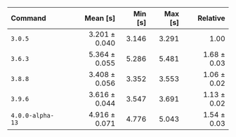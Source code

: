 | Command | Mean [s] | Min [s] | Max [s] | Relative |
|:---|---:|---:|---:|---:|
| `3.0.5` | 3.201 ± 0.040 | 3.146 | 3.291 | 1.00 |
| `3.6.3` | 5.364 ± 0.055 | 5.286 | 5.481 | 1.68 ± 0.03 |
| `3.8.8` | 3.408 ± 0.056 | 3.352 | 3.553 | 1.06 ± 0.02 |
| `3.9.6` | 3.616 ± 0.044 | 3.547 | 3.691 | 1.13 ± 0.02 |
| `4.0.0-alpha-13` | 4.916 ± 0.071 | 4.776 | 5.043 | 1.54 ± 0.03 |
